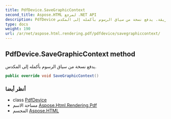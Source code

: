 ```yaml
---
title: PdfDevice.SaveGraphicContext
second_title: Aspose.HTML لمرجع .NET API
description: PdfDevice طريقة. يدفع نسخة من سياق الرسوم بأكمله إلى المكدس.
type: docs
weight: 190
url: /ar/net/aspose.html.rendering.pdf/pdfdevice/savegraphiccontext/
---
```

## PdfDevice.SaveGraphicContext method

يدفع نسخة من سياق الرسوم بأكمله إلى المكدس.

```csharp
public override void SaveGraphicContext()
```

### أنظر أيضا

* class [PdfDevice](../)
* مساحة الاسم [Aspose.Html.Rendering.Pdf](../../pdfdevice/)
* المجسم [Aspose.HTML](../../../)


